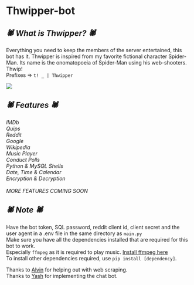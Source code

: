 # Thwipper-bot

_<h2>🕷 What is Thwipper? 🕷</h2>_
Everything you need to keep the members of the server entertained, this bot has it. 
Thwipper is inspired from my favorite fictional character Spider-Man. Its name is the onomatopoeia of Spider-Man using his web-shooters. Thwip!<br>
Prefixes => `t! _ | Thwipper`<br>

<!-- <img src="\spiderman.png"></img> -->
<img src="https://wallpapercave.com/wp/wp7936066.jpg"></img>

_<h2>🕷 Features 🕷</h2>_
_IMDb_<br>
_Quips_<br>
_Reddit_<br>
_Google_<br>
_Wikipedia_<br>
_Music Player_<br> 
_Conduct Polls_<br>
_Python & MySQL Shells_<br> 
_Date, Time & Calendar_ <br>
_Encryption & Decryption_<br><br>
_MORE FEATURES COMING SOON_

_<h2>🕷 Note 🕷</h2>_
Have the bot token, SQL password, reddit client id, client secret and the user agent in a .env file in the same directory as `main.py`<br>
Make sure you have all the dependencies installed that are required for this bot to work.<br>
Especially `ffmpeg` as it is required to play music.
<a href="https://ffmpeg.org/download.html">Install ffmpeg here</a><br>
To install other dependencies required, use `pip install [dependency]`.<br>

Thanks to [Alvin](https://github.com/alvinbengeorge) for helping out with web scraping.<br>
Thanks to [Yash](https://github.com/YashVardhan-AI) for implementing the chat bot.